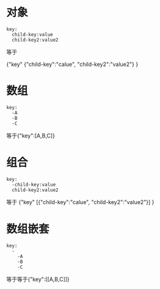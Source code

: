 # 对象
```
key:
  child-key:value
  child-key2:value2
```
等于

{"key"
   {"child-key":"calue",
    "child-key2":"value2"}
   }


# 数组
```
key:
  -A
  -B
  -C
```
等于{"key":[A,B,C]}

# 组合
```
key:
  -child-key:value
  child-key2:value2
```
等于
{"key"
   [{"child-key":"calue",
    "child-key2":"value2"}]
   }

# 数组嵌套
```
key:
  -
    -A
    -B
    -C
```
等于等于{"key":[[A,B,C]]}